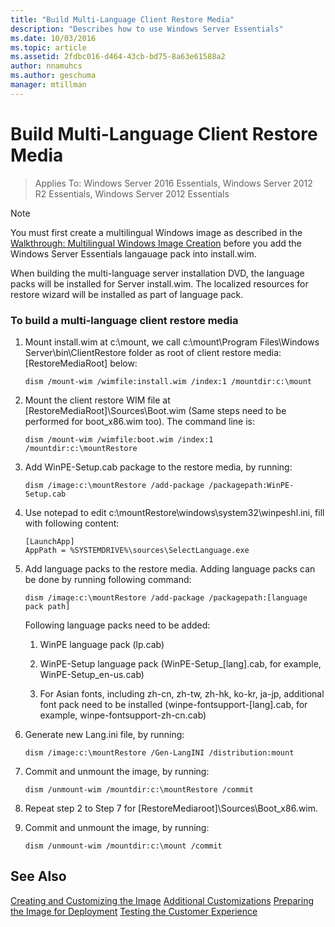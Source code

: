 ```yaml
---
title: "Build Multi-Language Client Restore Media"
description: "Describes how to use Windows Server Essentials"
ms.date: 10/03/2016
ms.topic: article
ms.assetid: 2fdbc016-d464-43cb-bd75-8a63e61588a2
author: nnamuhcs
ms.author: geschuma
manager: mtillman
---
```


# Build Multi-Language Client Restore Media

>Applies To: Windows Server 2016 Essentials, Windows Server 2012 R2 Essentials, Windows Server 2012 Essentials

> [!NOTE]
>  You must first create a multilingual Windows image as described in the [Walkthrough: Multilingual Windows Image Creation](/previous-versions/windows/it-pro/windows-8.1-and-8/jj126995(v=win.10)) before you add the  Windows Server Essentials langauage pack into install.wim.

 When building the multi-language server installation DVD, the language packs will be installed for Server install.wim. The localized resources for restore wizard will be installed as part of language pack.

### To build a multi-language client restore media

1.  Mount install.wim at c:\mount, we call c:\mount\Program Files\Windows Server\bin\ClientRestore folder as root of client restore media: [RestoreMediaRoot] below:

    ```
    dism /mount-wim /wimfile:install.wim /index:1 /mountdir:c:\mount
    ```

2.  Mount the client restore WIM file at [RestoreMediaRoot]\Sources\Boot.wim (Same steps need to be performed for boot_x86.wim too). The command line is:

    ```
    dism /mount-wim /wimfile:boot.wim /index:1 /mountdir:c:\mountRestore
    ```

3.  Add WinPE-Setup.cab package to the restore media, by running:

    ```
    dism /image:c:\mountRestore /add-package /packagepath:WinPE-Setup.cab
    ```

4.  Use notepad to edit c:\mountRestore\windows\system32\winpeshl.ini, fill with following content:

    ```
    [LaunchApp]
    AppPath = %SYSTEMDRIVE%\sources\SelectLanguage.exe
    ```

5.  Add language packs to the restore media. Adding language packs can be done by running following command:

    ```
    dism /image:c:\mountRestore /add-package /packagepath:[language pack path]
    ```

     Following language packs need to be added:

    1.  WinPE language pack (lp.cab)

    2.  WinPE-Setup language pack (WinPE-Setup_[lang].cab, for example, WinPE-Setup_en-us.cab)

    3.  For Asian fonts, including zh-cn, zh-tw, zh-hk, ko-kr, ja-jp, additional font pack need to be installed (winpe-fontsupport-[lang].cab, for example, winpe-fontsupport-zh-cn.cab)

6.  Generate new Lang.ini file, by running:

    ```
    dism /image:c:\mountRestore /Gen-LangINI /distribution:mount
    ```

7.  Commit and unmount the image, by running:

    ```
    dism /unmount-wim /mountdir:c:\mountRestore /commit
    ```

8.  Repeat step 2 to Step 7 for [RestoreMediaroot]\Sources\Boot_x86.wim.

9. Commit and unmount the image, by running:

    ```
    dism /unmount-wim /mountdir:c:\mount /commit
    ```

## See Also

 [Creating and Customizing the Image](Creating-and-Customizing-the-Image.md)
 [Additional Customizations](Additional-Customizations.md)
 [Preparing the Image for Deployment](Preparing-the-Image-for-Deployment.md)
 [Testing the Customer Experience](Testing-the-Customer-Experience.md)